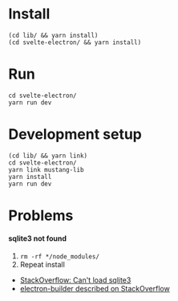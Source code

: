 # Install

```
(cd lib/ && yarn install)
(cd svelte-electron/ && yarn install)
```

# Run

```
cd svelte-electron/
yarn run dev
```

# Development setup

```
(cd lib/ && yarn link)
cd svelte-electron/
yarn link mustang-lib
yarn install
yarn run dev
```

# Problems

#### sqlite3 not found

1. `rm -rf */node_modules/`
2. Repeat install

* [StackOverflow: Can't load sqlite3](https://stackoverflow.com/questions/20221825/node-js-says-it-cant-load-sqlite3-module-but-does-anyway)
* [electron-builder described on StackOverflow](https://stackoverflow.com/a/41230765)
